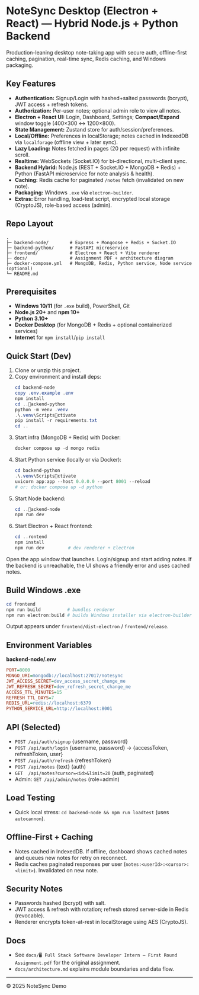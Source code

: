 # NoteSync Desktop (Electron + React) — Hybrid Node.js + Python Backend

Production-leaning desktop note-taking app with secure auth, offline-first caching, pagination, real-time sync, Redis caching, and Windows packaging.

## Key Features
- **Authentication:** Signup/Login with hashed+salted passwords (bcrypt), JWT access + refresh tokens.
- **Authorization:** Per-user notes; optional admin role to view all notes.
- **Electron + React UI:** Login, Dashboard, Settings; **Compact/Expand** window toggle (400×300 ↔ 1200×800).
- **State Management:** Zustand store for auth/session/preferences.
- **Local/Offline:** Preferences in localStorage; notes cached in IndexedDB via `localforage` (offline view + later sync).
- **Lazy Loading:** Notes fetched in pages (20 per request) with infinite scroll.
- **Realtime:** WebSockets (Socket.IO) for bi-directional, multi-client sync.
- **Backend Hybrid:** Node.js (REST + Socket.IO + MongoDB + Redis) + Python (FastAPI microservice for note analysis & health).
- **Caching:** Redis cache for paginated `/notes` fetch (invalidated on new note).
- **Packaging:** Windows `.exe` via `electron-builder`.
- **Extras:** Error handling, load-test script, encrypted local storage (CryptoJS), role-based access (admin).

## Repo Layout
```text
.
├─ backend-node/        # Express + Mongoose + Redis + Socket.IO
├─ backend-python/      # FastAPI microservice
├─ frontend/            # Electron + React + Vite renderer
├─ docs/                # Assignment PDF + architecture diagram
├─ docker-compose.yml   # MongoDB, Redis, Python service, Node service (optional)
└─ README.md
```

## Prerequisites
- **Windows 10/11** (for `.exe` build), PowerShell, Git
- **Node.js 20+** and **npm 10+**
- **Python 3.10+**
- **Docker Desktop** (for MongoDB + Redis + optional containerized services)
- **Internet** for `npm install`/`pip install`

## Quick Start (Dev)
1) Clone or unzip this project.
2) Copy environment and install deps:
   ```powershell
   cd backend-node
   copy .env.example .env
   npm install
   cd ..ackend-python
   python -m venv .venv
   .\.venv\Scriptsctivate
   pip install -r requirements.txt
   cd ..
   ```
3) Start infra (MongoDB + Redis) with Docker:
   ```powershell
   docker compose up -d mongo redis
   ```
4) Start Python service (locally or via Docker):
   ```powershell
   cd backend-python
   .\.venv\Scriptsctivate
   uvicorn app:app --host 0.0.0.0 --port 8001 --reload
   # or: docker compose up -d python
   ```
5) Start Node backend:
   ```powershell
   cd ..ackend-node
   npm run dev
   ```
6) Start Electron + React frontend:
   ```powershell
   cd ..rontend
   npm install
   npm run dev         # dev renderer + Electron
   ```

Open the app window that launches. Login/signup and start adding notes.
If the backend is unreachable, the UI shows a friendly error and uses cached notes.

## Build Windows .exe
```powershell
cd frontend
npm run build          # bundles renderer
npm run electron:build # builds Windows installer via electron-builder
```
Output appears under `frontend/dist-electron` / `frontend/release`.

## Environment Variables
**backend-node/.env**
```ini
PORT=8000
MONGO_URI=mongodb://localhost:27017/notesync
JWT_ACCESS_SECRET=dev_access_secret_change_me
JWT_REFRESH_SECRET=dev_refresh_secret_change_me
ACCESS_TTL_MINUTES=15
REFRESH_TTL_DAYS=7
REDIS_URL=redis://localhost:6379
PYTHON_SERVICE_URL=http://localhost:8001
```

## API (Selected)
- `POST /api/auth/signup` {username, password}
- `POST /api/auth/login` {username, password} → {accessToken, refreshToken, user}
- `POST /api/auth/refresh` {refreshToken}
- `POST /api/notes` {text}  (auth)
- `GET  /api/notes?cursor=<id>&limit=20`  (auth, paginated)
- Admin: `GET /api/admin/notes`  (role=admin)

## Load Testing
- Quick local stress: `cd backend-node && npm run loadtest` (uses `autocannon`).

## Offline-First + Caching
- Notes cached in IndexedDB. If offline, dashboard shows cached notes and queues new notes for retry on reconnect.
- Redis caches paginated responses per user (`notes:<userId>:<cursor>:<limit>`). Invalidated on new note.

## Security Notes
- Passwords hashed (bcrypt) with salt.
- JWT access & refresh with rotation; refresh stored server-side in Redis (revocable).
- Renderer encrypts token-at-rest in localStorage using AES (CryptoJS).

## Docs
- See `docs/🖥️ Full Stack Software Developer Intern — First Round Assignment.pdf` for the original assignment.
- `docs/architecture.md` explains module boundaries and data flow.

---
© 2025 NoteSync Demo
